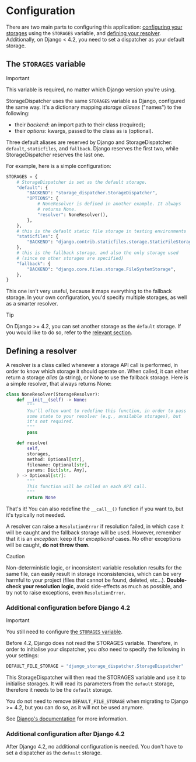 Configuration
=============

There are two main parts to configuring this application:
[configuring your storages](<#the-storages-variable>) using the ``STORAGES``
variable, and [defining your resolver](<#defining-a-resolver>).
Additionally, on Django < 4.2, you need to set a dispatcher as your default
storage.

The ``STORAGES`` variable
-------------------------

> [!IMPORTANT]
> This variable is required, no matter which Django version you're using.

StorageDispatcher uses the same ``STORAGES`` variable as Django, configured the
same way. It's a dictionary mapping *storage aliases* ("names") to the
following:

- their *backend*: an import path to their class (required);
- their *options*: kwargs, passed to the class as is (optional).

Three default aliases are reserved by Django and StorageDispatcher:
``default``, ``staticfiles``, and ``fallback``. Django reserves the first two,
while StorageDispatcher reserves the last one.

For example, here is a simple configuration:

```python
STORAGES = {
    # StorageDispatcher is set as the default storage.
    "default": {
        "BACKEND": "storage_dispatcher.StorageDispatcher",
        "OPTIONS": {
            # NoneResolver is defined in another example. It always
            # returns None.
            "resolver": NoneResolver(),
        },
    },
    # this is the default static file storage in testing environments
    "staticfiles": {
        "BACKEND": "django.contrib.staticfiles.storage.StaticFileStorage",
    },
    # this is the fallback storage, and also the only storage used
    # (since no other storages are specified)
    "fallback": {
        "BACKEND": "django.core.files.storage.FileSystemStorage",
    },
}
```

This one isn't very useful, because it maps everything to the fallback storage.
In your own configuration, you'd specify multiple storages, as well as a
smarter resolver.

> [!TIP]
> On Django >= 4.2, you can set another storage as the ``default`` storage. If
> you would like to do so, refer to the
> [relevant section](<#additional-configuration-after-django-42>).

Defining a resolver
-------------------

A resolver is a class called whenever a storage API call is performed, in order
to know which storage it should operate on. When called, it can either return a
storage *alias* (a string), or None to use the fallback storage. Here is a
simple resolver, that always returns None:

```python
class NoneResolver(StorageResolver):
    def __init__(self) -> None:
        """
        You'll often want to redefine this function, in order to pass
        some state to your resolver (e.g., available storages), but
        it's not required.
        """
        pass

    def resolve(
        self,
        storages,
        method: Optional[str],
        filename: Optional[str],
        params: Dict[str, Any],
    ) -> Optional[str]:
        """
        This function will be called on each API call.
        """
        return None
```

That's it! You can also redefine the ``__call__()`` function if you want to,
but it's typically not needed.

A resolver can raise a ``ResolutionError`` if resolution failed, in which case
it will be caught and the fallback storage will be used. However, remember that
it is an *exception*: keep it for *exceptional* cases. No other exceptions will
be caught, **do not throw them**.

> [!CAUTION]
> Non-deterministic logic, or inconsistent variable resolution results for the
> same file, can easily result in storage inconsistencies, which can be very
> harmful to your project (files that cannot be found, deleted, etc...).
> **Double-check your resolution logic**, avoid side-effects as much as
> possible, and try not to raise exceptions, even ``ResolutionError``.

### Additional configuration before Django 4.2 ###

> [!IMPORTANT]
> You still need to configure
> [the ``STORAGES`` variable](<#the-storages-variable>).

Before 4.2, Django does not read the STORAGES variable. Therefore, in order to
initialise your dispatcher, you *also* need to specify the following in your
settings:

```python
DEFAULT_FILE_STORAGE = "django_storage_dispatcher.StorageDispatcher"
```

This StorageDispatcher will then read the STORAGES variable and use it to
initialise storages. It will read its parameters from the ``default`` storage,
therefore it needs to be the ``default`` storage.

You do not need to remove ``DEFAULT_FILE_STORAGE`` when migrating to
Django >= 4.2, but you can do so, as it will not be used anymore.

See [Django's documentation][django-DEFAULTSTORAGE] for more information.

### Additional configuration after Django 4.2 ###

After Django 4.2, no additional configuration is needed. You don't have to set
a dispatcher as the ``default`` storage.

[django-DEFAULTSTORAGE]: <https://docs.djangoproject.com/en/3.2/ref/settings/#std-setting-DEFAULT_FILE_STORAGE>

